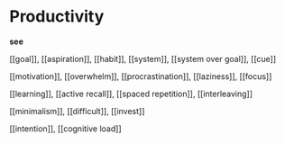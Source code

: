 # Productivity

**see**

[[goal]], [[aspiration]], [[habit]], [[system]], [[system over goal]], [[cue]]

[[motivation]], [[overwhelm]], [[procrastination]], [[laziness]], [[focus]]

[[learning]], [[active recall]], [[spaced repetition]], [[interleaving]]

[[minimalism]], [[difficult]], [[invest]]

[[intention]], [[cognitive load]]
